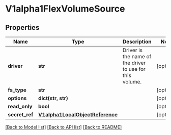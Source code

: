 # V1alpha1FlexVolumeSource

## Properties
Name | Type | Description | Notes
------------ | ------------- | ------------- | -------------
**driver** | **str** | Driver is the name of the driver to use for this volume. | [optional] 
**fs_type** | **str** |  | [optional] 
**options** | **dict(str, str)** |  | [optional] 
**read_only** | **bool** |  | [optional] 
**secret_ref** | [**V1alpha1LocalObjectReference**](V1alpha1LocalObjectReference.md) |  | [optional] 

[[Back to Model list]](../README.md#documentation-for-models) [[Back to API list]](../README.md#documentation-for-api-endpoints) [[Back to README]](../README.md)


